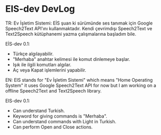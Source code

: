 # EIS-dev DevLog

TR:
Ev İşletim Sistemi: EİS şuan ki sürümünde ses tanımak için Google Speech2Text API'ını kullanmaktadır. Kendi çevrimdışı Speech2Text ve Text2Speech kütüphanemi yazma çalışmalarına başladım bile.

EİS-dev 0.1:
  * Türkçe algılayabilir.
  * "Merhaba" anahtar kelimesi ile komut dinlemeye başlar.
  * Işık ile ilgili komutları algılar.
  * Aç veya Kapat işlemlerini yapabilir.

EN:
EIS stands for "Ev İşletim Sistemi" which means "Home Operating System" it uses Google Speech2Text API for now but I am working on a offline Speech2Text and Text2Speech library.

EIS-dev 0.1:
  * Can understand Turkish.
  * Keyword for giving commands is "Merhaba".
  * Can understand commands with Light in Turkish.
  * Can perform Open and Close actions.
